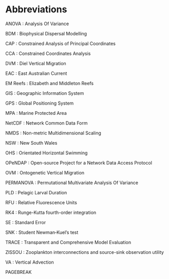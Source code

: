 Abbreviations
=====================

ANOVA
: Analysis Of Variance

BDM
: Biophysical Dispersal Modelling

CAP
: Constrained Analysis of Principal Coordinates

CCA
: Constrained Coordinates Analysis

DVM
: Diel Vertical Migration

EAC
: East Australian Current

EM Reefs
: Elizabeth and Middleton Reefs

GIS
: Geographic Information System

GPS
: Global Positioning System

MPA
: Marine Protected Area

NetCDF
: Network Common Data Form

NMDS
: Non-metric Multidimensional Scaling

NSW
: New South Wales

OHS
: Orientated Horizontal Swimming

OPeNDAP
: Open-source Project for a Network Data Access Protocol

OVM
: Ontogenetic Vertical Migration

PERMANOVA
: Permutational Multivariate Analysis Of Variance

PLD
: Pelagic Larval Duration

RFU
: Relative Fluorescence Units

RK4
: Runge-Kutta fourth-order integration

SE
: Standard Error

SNK
: Student Newman‐Kuel’s test

TRACE
: Transparent and Comprehensive Model Evaluation

ZISSOU
: Zooplankton interconnections and source-sink observation utility

VA
: Vertical Advection

PAGEBREAK
